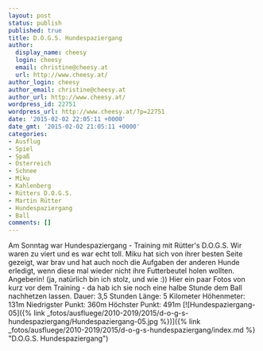 ```yaml
---
layout: post
status: publish
published: true
title: D.O.G.S. Hundespaziergang
author:
  display_name: cheesy
  login: cheesy
  email: christine@cheesy.at
  url: http://www.cheesy.at/
author_login: cheesy
author_email: christine@cheesy.at
author_url: http://www.cheesy.at/
wordpress_id: 22751
wordpress_url: http://www.cheesy.at/?p=22751
date: '2015-02-02 22:05:11 +0000'
date_gmt: '2015-02-02 21:05:11 +0000'
categories:
- Ausflug
- Spiel
- Spaß
- Österreich
- Schnee
- Miku
- Kahlenberg
- Rütters D.O.G.S.
- Martin Rütter
- Hundespaziergang
- Ball
comments: []
---
```

Am Sonntag war Hundespaziergang - Training mit Rütter's D.O.G.S.
Wir waren zu viert und es war echt toll. Miku hat sich von ihrer besten Seite gezeigt, war brav und hat auch noch die Aufgaben der anderen Hunde erledigt, wenn diese mal wieder nicht ihre Futterbeutel holen wollten. Angeberin! (ja, natürlich bin ich stolz, und wie :))
Hier ein paar Fotos von kurz vor dem Training - da hab ich sie noch eine halbe Stunde dem Ball nachhetzen lassen.
Dauer: 3,5 Stunden
Länge: 5 Kilometer
Höhenmeter: 131m
Niedrigster Punkt: 360m
Höchster Punkt: 491m
[![Hundespaziergang-05]({% link _fotos/ausfluege/2010-2019/2015/d-o-g-s-hundespaziergang/Hundespaziergang-05.jpg %})]({% link _fotos/ausfluege/2010-2019/2015/d-o-g-s-hundespaziergang/index.md %} "D.O.G.S. Hundespaziergang")
